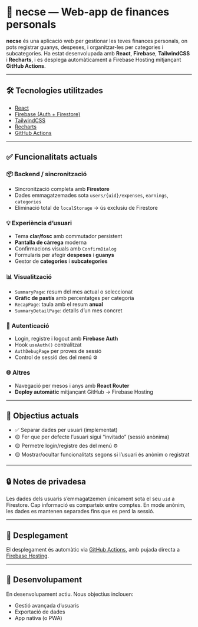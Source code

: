 # 🧾 necse — Web-app de finances personals

**necse** és una aplicació web per gestionar les teves finances personals, on pots registrar guanys, despeses, i organitzar-les per categories i subcategories. Ha estat desenvolupada amb **React**, **Firebase**, **TailwindCSS** i **Recharts**, i es desplega automàticament a Firebase Hosting mitjançant **GitHub Actions**.

---

## 🛠️ Tecnologies utilitzades

- [React](https://react.dev)
- [Firebase (Auth + Firestore)](https://firebase.google.com/)
- [TailwindCSS](https://tailwindcss.com/)
- [Recharts](https://recharts.org/)
- [GitHub Actions](https://github.com/features/actions)

---

## ✅ Funcionalitats actuals

### 📦 Backend / sincronització
- Sincronització completa amb **Firestore**
- Dades emmagatzemades sota `users/{uid}/expenses`, `earnings`, `categories`
- Eliminació total de `localStorage` → ús exclusiu de Firestore

### 💡 Experiència d’usuari
- Tema **clar/fosc** amb commutador persistent
- **Pantalla de càrrega** moderna
- Confirmacions visuals amb `ConfirmDialog`
- Formularis per afegir **despeses** i **guanys**
- Gestor de **categories** i **subcategories**

### 📊 Visualització
- `SummaryPage`: resum del mes actual o seleccionat
- **Gràfic de pastís** amb percentatges per categoria
- `RecapPage`: taula amb el resum **anual**
- `SummaryDetailPage`: detalls d’un mes concret

### 👤 Autenticació
- Login, registre i logout amb **Firebase Auth**
- Hook `useAuth()` centralitzat
- `AuthDebugPage` per proves de sessió
- Control de sessió des del menú ⚙️

### 🌐 Altres
- Navegació per mesos i anys amb **React Router**
- **Deploy automàtic** mitjançant GitHub → Firebase Hosting

---

## 🎯 Objectius actuals

- ✅ Separar dades per usuari (implementat)
- 🟡 Fer que per defecte l’usuari sigui “invitado” (sessió anònima)
- 🟡 Permetre login/registre des del menú ⚙️
- 🟡 Mostrar/ocultar funcionalitats segons si l’usuari és anònim o registrat

---

## 🔒 Notes de privadesa

Les dades dels usuaris s’emmagatzemen únicament sota el seu `uid` a Firestore. Cap informació es comparteix entre comptes. En mode anònim, les dades es mantenen separades fins que es perd la sessió.

---

## 🚀 Desplegament

El desplegament és automàtic via [GitHub Actions](https://github.com/features/actions), amb pujada directa a [Firebase Hosting](https://firebase.google.com/products/hosting).

---

## 🔧 Desenvolupament

En desenvolupament actiu. Nous objectius inclouen:
- Gestió avançada d’usuaris
- Exportació de dades
- App nativa (o PWA)
